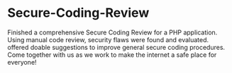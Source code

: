# Secure-Coding-Review
Finished a comprehensive Secure Coding Review for a PHP application. Using manual code review, security flaws were found and evaluated. offered doable suggestions to improve general secure coding procedures. Come together with us as we work to make the internet a safe place for everyone!
